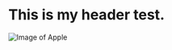 # This is my header test. 

![Image of Apple](https://pngimg.com/uploads/apple/apple_PNG12423.png)


